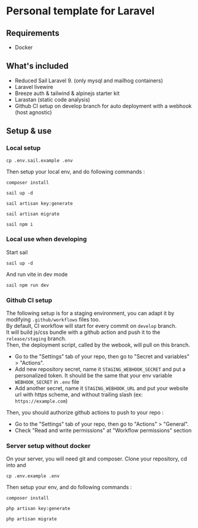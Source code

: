 # Personal template for Laravel

## Requirements
- Docker

## What's included
- Reduced Sail Laravel 9. (only mysql and mailhog containers)
- Laravel livewire
- Breeze auth & tailwind & alpinejs starter kit
- Larastan (static code analysis)
- Github CI setup on develop branch for auto deployment with a webhook (host agnostic)

## Setup & use
### Local setup
```shell
cp .env.sail.example .env
```
Then setup your local env, and do following commands :
```shell
composer install
```
```shell
sail up -d
```
```shell
sail artisan key:generate
```
```shell
sail artisan migrate
```
```shell
sail npm i
```

### Local use when developing
Start sail
```shell
sail up -d
```
And run vite in dev mode
```shell
sail npm run dev
```

### Github CI setup
The following setup is for a staging environment, you can adapt it by modifying `.github/workflows` files too.   
By default, CI workflow will start for every commit on `develop` branch.   
It will build js/css bundle with a github action and push it to the `release/staging` branch.  
Then, the deployment script, called by the webook, will pull on this branch.
- Go to the "Settings" tab of your repo, then go to "Secret and variables" > "Actions".
- Add new repository secret, name it `STAGING_WEBHOOK_SECRET` and put a personalized token. It should be the same that your env variable `WEBHOOK_SECRET` in `.env` file
- Add another secret, name it `STAGING_WEBHOOK_URL` and put your website url with https scheme, and without trailing slash (ex: `https://example.com`)   

Then, you should authorize github actions to push to your repo :
- Go to the "Settings" tab of your repo, then go to "Actions" > "General".
- Check "Read and write permissions" at "Workflow permissions" section

### Server setup without docker
On your server, you will need git and composer.
Clone your repository, cd into and  
```shell
cp .env.example .env
```
Then setup your env, and do following commands :
```shell
composer install
```
```shell
php artisan key:generate
```
```shell
php artisan migrate
```
